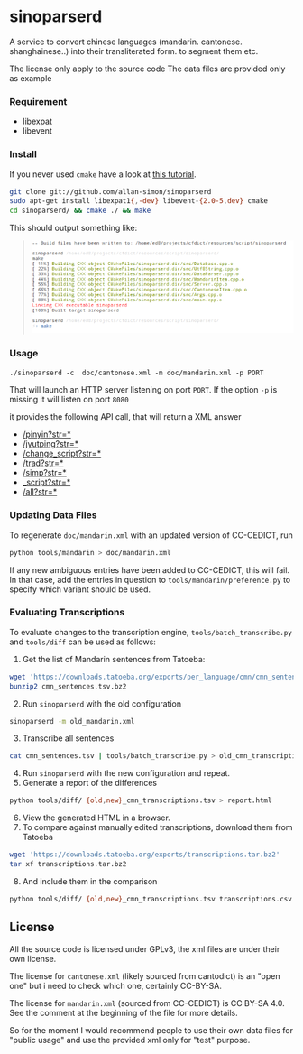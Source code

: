 sinoparserd
===========

A service to convert chinese languages (mandarin. cantonese. shanghainese..) into their transliterated form. to segment them etc.

The license only apply to the source code
The data files are provided only as example



### Requirement ###

  * libexpat
  * libevent

### Install ###

If you never used `cmake` have a look at [this tutorial](http://web.cs.swarthmore.edu/~adanner/tips/cmake.php).
```bash
git clone git://github.com/allan-simon/sinoparserd
sudo apt-get install libexpat1{,-dev} libevent-{2.0-5,dev} cmake
cd sinoparserd/ && cmake ./ && make
```
This should output something like:
  > ![compilation screenshot](compilation-screenshot.png)

### Usage ###

    ./sinoparserd -c  doc/cantonese.xml -m doc/mandarin.xml -p PORT

That will launch an HTTP server listening on port `PORT`. If the option `-p` is missing it will listen on port `8080`

it provides the following API call, that will return a XML answer

  * [/pinyin?str=\*](http://localhost:8080/pinyin?str=\*)
  * [/jyutping?str=\*](http://localhost:8080/jyutping?str=\*)
  * [/change\_script?str=\*](http://localhost:8080/change\_script?str=\*)
  * [/trad?str=\*](http://localhost:8080/trad?str=\*)
  * [/simp?str=\*](http://localhost:8080/simp?str=\*)
  * [\_script?str=\*](http://localhost:8080/guess\_script?str=\*)
  * [/all?str=\*](http://localhost:8080/all?str=\*)

### Updating Data Files ###

To regenerate `doc/mandarin.xml` with an updated version of CC-CEDICT, run
```bash
python tools/mandarin > doc/mandarin.xml
```

If any new ambiguous entries have been added to CC-CEDICT, this will fail. In
that case, add the entries in question to `tools/mandarin/preference.py` to
specify which variant should be used.

### Evaluating Transcriptions ###

To evaluate changes to the transcription engine, `tools/batch_transcribe.py` and
`tools/diff` can be used as follows:

1. Get the list of Mandarin sentences from Tatoeba:
```bash
wget 'https://downloads.tatoeba.org/exports/per_language/cmn/cmn_sentences.tsv.bz2'
bunzip2 cmn_sentences.tsv.bz2
```
2. Run `sinoparserd` with the old configuration
```bash
sinoparserd -m old_mandarin.xml
```
3. Transcribe all sentences
```bash
cat cmn_sentences.tsv | tools/batch_transcribe.py > old_cmn_transcriptions.tsv
```
4. Run `sinoparserd` with the new configuration and repeat.
5. Generate a report of the differences
```bash
python tools/diff/ {old,new}_cmn_transcriptions.tsv > report.html
```
6. View the generated HTML in a browser.
7. To compare against manually edited transcriptions, download them from Tatoeba
```bash
wget 'https://downloads.tatoeba.org/exports/transcriptions.tar.bz2'
tar xf transcriptions.tar.bz2
```
8. And include them in the comparison
```bash
python tools/diff/ {old,new}_cmn_transcriptions.tsv transcriptions.csv > report.html
```

## License

All the source code is licensed under GPLv3, the xml files are under their own license.

The license for `cantonese.xml` (likely sourced from cantodict) is an "open one" but i need to check which one, certainly CC-BY-SA.

The license for `mandarin.xml` (sourced from CC-CEDICT) is CC BY-SA 4.0. See the comment at the beginning of the file for more details.

So for the moment I would recommend people to use their own data files for "public usage" and use the provided xml only for "test" purpose.
